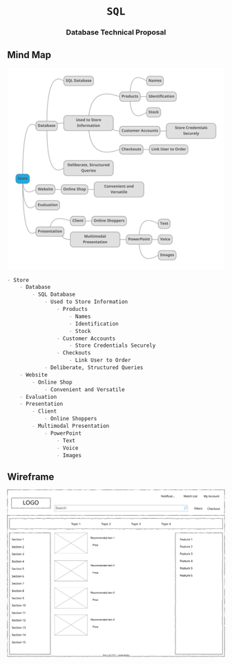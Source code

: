 <div align="center">
	<h1><code>SQL</code></h1>
	<h3>Database Technical Proposal</h3>
</div>

## Mind Map

![Mind Map](/Images/Mind%20Map.svg)

```md
- Store
	- Database
		- SQL Database
			- Used to Store Information
				- Products
					- Names
					- Identification
					- Stock
				- Customer Accounts
					- Store Credentials Securely
				- Checkouts
					- Link User to Order
			- Deliberate, Structured Queries
	- Website
		- Online Shop
			- Convenient and Versatile
	- Evaluation
	- Presentation
		- Client
			- Online Shoppers
		- Multimodal Presentation
			- PowerPoint
				- Text
				- Voice
				- Images
```

## Wireframe

![Wireframe 1](/Images/Wireframe%201.svg)
